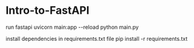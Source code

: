 # Intro-to-FastAPI
run fastapi
uvicorn main:app --reload
python main.py

install dependencies in requirements.txt file
pip install -r requirements.txt
